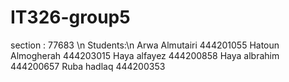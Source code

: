# IT326-group5
section : 77683 \n
Students:\n
Arwa Almutairi 	444201055
Hatoun Almogherah	444203015
Haya alfayez 	444200858
Haya albrahim	444200657
Ruba hadlaq	444200353
